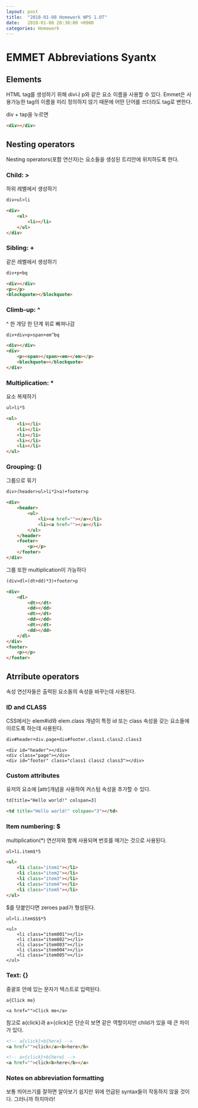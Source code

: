 ```yaml
---
layout: post
title:  "2018-01-08 Homework WPS 1.OT"
date:   2018-01-08 20:30:00 +0900
categories: Homework
---
```


# EMMET Abbreviations Syantx

## Elements

HTML tag를 생성하기 위해 div나 p와 같은 요소 이름을 사용할 수 있다. Emmet은 사용가능한 tag의 이름을 미리 정의하지 않기 때문에 어떤 단어를 쓰더라도 tag로 변한다.


div + tap을 누르면


```html
<div></div>
```

## Nesting operators

Nesting operators(포함 연산자)는 요소들을 생성된 트리안에 위치하도록 한다. 

### Child: >

하위 레벨에서 생성하기

```html
div>ul>li
```

```html
<div>
	<ul>
		<li></li>
	</ul>
</div>
```

### Sibling: +

같은 레벨에서 생성하기

```html
div+p+bq
```

```html
<div></div>
<p></p>
<blockquote></blockquote>
```

### Climb-up: ^

^ 한 개당 한 단계 위로 빠져나감

```html
div+div>p>span+em^bq
```

```html
<div></div>
<div>
    <p><span></span><em></em></p>
    <blockquote></blockquote>
</div>
```

### Multiplication: *

요소 복제하기

```html
ul>li*5
```

```html
<ul>
    <li></li>
    <li></li>
    <li></li>
    <li></li>
    <li></li>
</ul>
```

### Grouping: ()

그룹으로 묶기

```html
div>(header>ul>li*2>a)+footer>p
```

```html
<div>
    <header>
        <ul>
            <li><a href=""></a></li>
            <li><a href=""></a></li>
        </ul>
    </header>
    <footer>
        <p></p>
    </footer>
</div>
```

그룹 또한 multiplication이 가능하다

```html
(div>dl>(dt+dd)*3)+footer>p
```

```html
<div>
    <dl>
        <dt></dt>
        <dd></dd>
        <dt></dt>
        <dd></dd>
        <dt></dt>
        <dd></dd>
    </dl>
</div>
<footer>
    <p></p>
</footer>
```

## Atrribute operators

속성 연산자들은 출력된 요소들의 속성을 바꾸는데 사용된다.

### ID and CLASS

CSS에서는 elem#id와 elem.class 개념이 특정 id 또는 class 속성을 갖는 요소들에 이르도록 하는데 사용된다.

```html
div#header+div.page+div#footer.class1.class2.class3
```

```
<div id="header"></div>
<div class="page"></div>
<div id="footer" class="class1 class2 class3"></div>
```

### Custom attributes

유저의 요소에 [attr]개념을 사용하여 커스텀 속성을 추가할 수 있다.

```html
td[title="Hello world!" colspan=3]
```

```html
<td title="Hello world!" colspan="3"></td>
```


### Item numbering: $

multiplication(*) 연산자와 함께 사용되며 번호를 매기는 것으로 사용된다.

```html
ul>li.item$*5
```

```html
<ul>
    <li class="item1"></li>
    <li class="item2"></li>
    <li class="item3"></li>
    <li class="item4"></li>
    <li class="item5"></li>
</ul>
```

$를 덧붙인다면 zeroes pad가 형성된다.

```html
ul>li.item$$$*5
```

```
<ul>
    <li class="item001"></li>
    <li class="item002"></li>
    <li class="item003"></li>
    <li class="item004"></li>
    <li class="item005"></li>
</ul>
```


### Text: {}

중괄호 안에 있는 문자가 텍스트로 입력된다.

```
a{Click me}
```

```
<a href="">Click me</a>
```

참고로 a{click}과 a>{click}은 단순히 보면 같은 역할이지만 child가 있을 때 큰 차이가 있다.

```html
<!-- a{click}+b{here} -->
<a href="">click</a><b>here</b>

<!-- a>{click}+b{here} -->
<a href="">click<b>here</b></a>
```




### Notes on abbreviation formatting

보통 띄어쓰기를 잘하면 알아보기 쉽지만 위에 언급된 syntax들이 작동하지 않을 것이다. 그러니까 하지마라!
